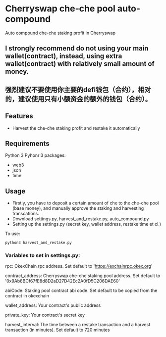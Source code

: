 # Cherryswap che-che pool auto-compound
Auto compound che-che staking profit in Cherryswap
## I strongly recommend do not using your main wallet(contract), instead, using extra wallet(contract) with relatively small amount of money. 
## 强烈建议不要使用你主要的defi钱包（合约），相对的，建议使用只有小额资金的额外的钱包（合约）。

## Features

- Harvest the che-che staking profit and restake it automatically

## Requirements

Python 3
Pyhonr 3 packages:
- web3
- json
- time

## Usage
- Firstly, you have to deposit a certain amount of che to the che-che pool (base money), and manually approve the staking and harvesting transcations.
- Download settings.py, harvest_and_restake.py, auto_compound.py
- Setting up the settings.py (secret key, wallet address, restake time et cl.)

To use:
```sh
python3 harvest_and_restake.py
```


###  Variables to set in settings.py:
rpc: OkexChain rpc address. Set default to 'https://exchainrpc.okex.org'

contract_address: Cherryswap che-che staking pool address. Set default to '0x9Ab8BCf67fE8d8D2aD27D42Ec2A0fD5C206DAE60'

abiCode: Staking pool contract abi code. Set default to be copied from the contract in okexchain

wallet_address: Your contract's public address

private_key: Your contract's secret  key

harvest_interval: The time between a restake transaction and a harvest transaction (in minutes). Set default to 720 minutes

### 
